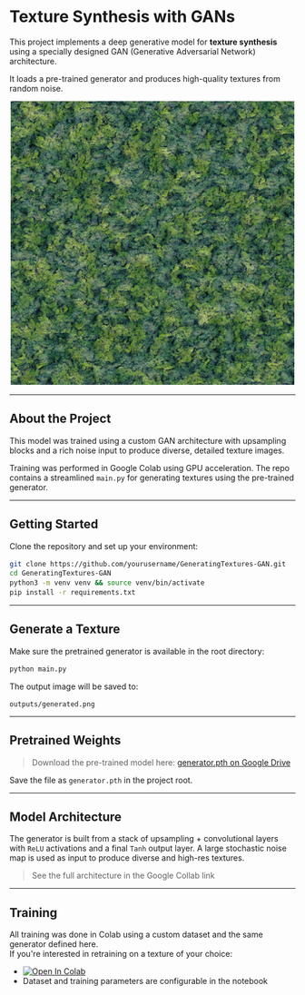 # Texture Synthesis with GANs

This project implements a deep generative model for **texture synthesis** using a specially designed GAN (Generative Adversarial Network) architecture.

It loads a pre-trained generator and produces high-quality textures from random noise.

<p align="center">
  <img src="outputs/generated.png" alt="Example Output" width="500"/>
</p>

---

## About the Project

This model was trained using a custom GAN architecture with upsampling blocks and a rich noise input to produce diverse, detailed texture images.

Training was performed in Google Colab using GPU acceleration. The repo contains a streamlined `main.py` for generating textures using the pre-trained generator.

---

## Getting Started

Clone the repository and set up your environment:

```bash
git clone https://github.com/yourusername/GeneratingTextures-GAN.git
cd GeneratingTextures-GAN
python3 -m venv venv && source venv/bin/activate
pip install -r requirements.txt
```

---

## Generate a Texture

Make sure the pretrained generator is available in the root directory:

```bash
python main.py
```

The output image will be saved to:
```
outputs/generated.png
```

---

## Pretrained Weights

> Download the pre-trained model here: [generator.pth on Google Drive](https://drive.google.com/file/d/13sD0gxnugd4bPHbcLBjWDtv13KbGeecu/view?usp=sharing)

Save the file as `generator.pth` in the project root.

---

## Model Architecture

The generator is built from a stack of upsampling + convolutional layers with `ReLU` activations and a final `Tanh` output layer. A large stochastic noise map is used as input to produce diverse and high-res textures.

> See the full architecture in the Google Collab link

---

## Training

All training was done in Colab using a custom dataset and the same generator defined here.  
If you're interested in retraining on a texture of your choice:

- [![Open In Colab](https://colab.research.google.com/assets/colab-badge.svg)](https://colab.research.google.com/drive/1bmqDHxv2QKZ_Vo6BKHL1rZySpNXnQJE1?usp=sharing)
- Dataset and training parameters are configurable in the notebook

